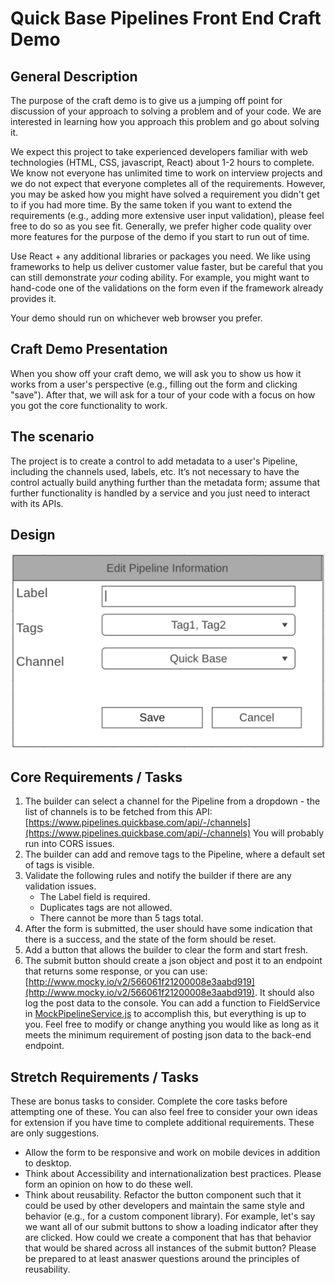 # Quick Base Pipelines Front End Craft Demo

## General Description

The purpose of the craft demo is to give us a jumping off point for discussion
of your approach to solving a problem and of your code. We are interested in
learning how you approach this problem and go about solving it.

We expect this project to take experienced developers familiar with web
technologies (HTML, CSS, javascript, React) about 1-2 hours to complete. We know not
everyone has unlimited time to work on interview projects and we do not expect
that everyone completes all of the requirements. However, you may be asked how
you might have solved a requirement you didn't get to if you had more time. By
the same token if you want to extend the requirements (e.g., adding more
extensive user input validation), please feel free to do so as you see fit.
Generally, we prefer higher code quality over more features for the purpose of
the demo if you start to run out of time.

Use React + any additional libraries or packages you need. We
like using frameworks to help us deliver customer value faster, but be careful
that you can still demonstrate _your_ coding ability. For example, you might
want to hand-code one of the validations on the form even if the framework
already provides it.

Your demo should run on whichever web browser you prefer.

## Craft Demo Presentation

When you show off your craft demo, we will ask you to show us how it works from
a user's perspective (e.g., filling out the form and clicking "save"). After
that, we will ask for a tour of your code with a focus on how you got the core
functionality to work.

## The scenario

The project is to create a control to add metadata to a user's Pipeline, including the channels used, labels, etc. 
It’s not necessary to have the control actually build anything further than the metadata form; assume
that further functionality is handled by a service and you just need to interact with
its APIs.

## Design

![](https://github.com/QuickBase/interview-demos/blob/master/ui-pipelines/ui-pipelines-design.png)

## Core Requirements / Tasks

1. The builder can select a channel for the Pipeline from a dropdown - the list of channels is to be fetched
   from this API: [https://www.pipelines.quickbase.com/api/-/channels](https://www.pipelines.quickbase.com/api/-/channels) You will probably run into CORS issues.
1. The builder can add and remove tags to the Pipeline, where a default set of tags is visible.
1. Validate the following rules and notify the builder if there are any
   validation issues.
   * The Label field is required.
   * Duplicates tags are not allowed.
   * There cannot be more than 5 tags total.
1. After the form is submitted, the user should have some indication that there is a success, 
   and the state of the form should be reset.
1. Add a button that allows the builder to clear the form and start fresh.
1. The submit button should create a json object and post it to an endpoint that returns some response, or you can use:
   [http://www.mocky.io/v2/566061f21200008e3aabd919](http://www.mocky.io/v2/566061f21200008e3aabd919).
   It should also log the post data to the console. You can add a function to
   FieldService in
   [MockPipelineService.js](https://github.com/QuickBase/interview-demos/blob/master/ui-pipelines/js/MockService.js)
   to accomplish this, but everything is up to you. Feel free to modify or
   change anything you would like as long as it meets the minimum requirement of
   posting json data to the back-end endpoint.

## Stretch Requirements / Tasks

These are bonus tasks to consider. Complete the core tasks before attempting one
of these. You can also feel free to consider your own ideas for extension if you
have time to complete additional requirements. These are only suggestions.

* Allow the form to be responsive and work on mobile devices in addition to
  desktop.
* Think about Accessibility and internationalization best practices. Please form an opinion on how to do these well.
* Think about reusability. Refactor the button component such that it could be used by other developers
  and maintain the same style and behavior (e.g., for a custom component
  library). For example, let's say we want all of our submit buttons to show a
  loading indicator after they are clicked. How could we create a component that
  has that behavior that would be shared across all instances of the submit
  button? Please be prepared to at least anaswer questions around the principles of reusability.
